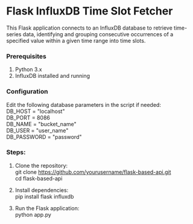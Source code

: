 # Flask InfluxDB Time Slot Fetcher
This Flask application connects to an InfluxDB database to retrieve time-series data, identifying and grouping consecutive occurrences of a specified value within a given time range into time slots.

### Prerequisites

1. Python 3.x
2. InfluxDB installed and running

### Configuration
Edit the following database parameters in the script if needed:<br>
DB_HOST = "localhost"<br>
DB_PORT = 8086<br>
DB_NAME = "bucket_name"<br>
DB_USER = "user_name"<br>
DB_PASSWORD = "password"<br>

### Steps:
1. Clone the repository:<br>
   git clone https://github.com/yourusername/flask-based-api.git<br>
   cd flask-based-api<br>

2. Install dependencies:<br>
   pip install flask influxdb<br>

3. Run the Flask application:<br>
   python app.py
